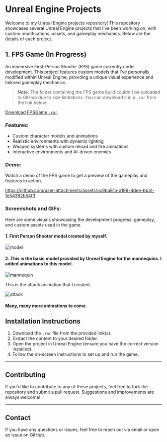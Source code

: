 # Unreal Engine Projects

Welcome to my Unreal Engine projects repository! This repository showcases several Unreal Engine projects that I've been working on, with custom modifications, assets, and gameplay mechanics. Below are the details of each project.

## 1. **FPS Game (In Progress)**
An immersive First-Person Shooter (FPS) game currently under development. This project features custom models that I’ve personally modified within Unreal Engine, providing a unique visual experience and tailored gameplay mechanics.


> **Note:** The folder containing the FPS game build couldn't be uploaded to GitHub due to size limitations. You can download it in a `.rar` from the link below:

[Download FPSGame `.rar`](https://drive.google.com/file/d/1D4y4aKwp8HTMOSnOf2bUdMZLIJDTHbuP/view?usp=sharing)


### Features:
- Custom character models and animations
- Realistic environments with dynamic lighting
- Weapon systems with custom reload and fire animations
- Interactive environments and AI-driven enemies

### Demo:
Watch a demo of the FPS game to get a preview of the gameplay and features in action.


https://github.com/user-attachments/assets/ac9ba81a-a199-4dee-bba1-1e54362b54f3


### Screenshots and GIFs:
Here are some visuals showcasing the development progress, gameplay, and custom assets used in the game.

#### 1. First Person Shooter model created by myself.


   ![model](https://github.com/user-attachments/assets/16639ce6-415f-486b-bc4f-340d810fe6f8)



#### 2. This is the basic model provided by Unreal Engine for the mannequins. I added animations to this model.


   ![mannequin](https://github.com/user-attachments/assets/d768ca63-5d80-4884-aeb6-a8c4993a0e00)


   This is the attack animation that I created.


   ![attack](https://github.com/user-attachments/assets/dc490dd4-7029-47a9-995e-239f4d41ab6f)
   

  #### Many, many more animations to come.

## Installation Instructions
1. Download the `.rar` file from the provided link(s).
2. Extract the content to your desired folder.
3. Open the project in Unreal Engine (ensure you have the correct version installed).
4. Follow the on-screen instructions to set up and run the game.

---

## Contributing
If you'd like to contribute to any of these projects, feel free to fork the repository and submit a pull request. Suggestions and improvements are always welcome!

---

## Contact
If you have any questions or issues, feel free to reach out via email or open an issue on GitHub.
